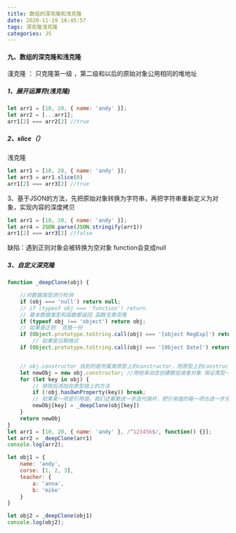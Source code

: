 ```yaml
---
title: 数组的深克隆和浅克隆
date: 2020-11-19 16:45:57
tags: 深克隆浅克隆
categories: JS
---
```

#### 九、数组的深克隆和浅克隆



淺克隆 ： 只克隆第一级 ，第二级和以后的原始对象公用相同的堆地址

##### 1、展开运算符(浅克隆)

```js
let arr1 = [10, 20, { name: 'andy' }];
let arr2 = [...arr1];
arr1[2] === arr2[2] //true

```



##### 2、slice（）

浅克隆

```js
let arr1 = [10, 20, { name: 'andy' }];
let arr3 = arr1.slice(0)
arr1[2] === arr3[2] //true
```



3、基于JSON的方法，先把原始对象转换为字符串，再把字符串重新定义为对象，实现内容的深度拷贝

```js
let arr1 = [10, 20, { name: 'andy' }];
let arr4 = JSON.parse(JSON.stringify(arr1))
arr1[2] === arr3[2] //false
```

 缺陷：遇到正则对象会被转换为空对象  function会变成null





##### 3、自定义深克隆

```js
function _deepClone(obj) {

    //对数据类型进行检测 
    if (obj === 'null') return null;
    // if (typeof obj === 'function') return
    // 基本数据类型和函数都返回 函数无需克隆
    if (typeof obj !== 'object') return obj;
    // 如果是正则  克隆一份
    if (Object.prototype.toString.call(obj) === '[object RegExp]') return new RegExp(obj)
        // 如果是日期格式
    if (Object.prototype.toString.call(obj) === '[Object Date]') return new Date(obj)


    // obj.constructor 找到的是所属类原型上的constructor，而原型上的constructor指向的是类本身 
    let newObj = new obj.constructor; //用他来动态创建数组或者对象 保证类型一致
    for (let key in obj) {
        // 排除后添加在原型链上的方法
        if (!obj.hasOwnProperty(key)) break;
        // 如果某一项是引用值，我们还需要进一步迭代循环，把引用值的每一项也进一步克隆
        newObj[key] = _deepClone(obj[key])
    }
    return newObj
}
let arr1 = [10, 20, { name: 'andy' }, /^123456$/, function() {}];
let arr2 = _deepClone(arr1)
console.log(arr2);

let obj1 = {
    name: 'andy',
    corse: [1, 2, 3],
    teacher: {
        a: 'anna',
        b: 'mike'
    }
}

let obj2 = _deepClone(obj1)
console.log(obj2);
```

